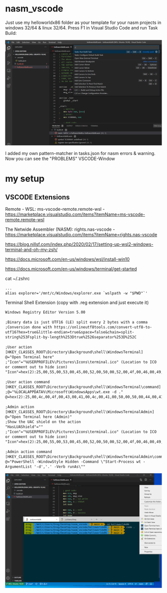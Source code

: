 # nasm_vscode
Just use my helloworldx86 folder as your template for your nasm projects in windows 32/64 & linux 32/64. Press F1 in Visual Studio Code and run Task Build:

![alt text](run_build_task.png)

I added my own pattern-matcher in tasks.json for nasm errors & warning. Now you can see the "PROBLEMS" VSCODE-Window

# my setup

## VSCODE Extensions

Remote - WSL: ms-vscode-remote.remote-wsl - https://marketplace.visualstudio.com/items?itemName=ms-vscode-remote.remote-wsl

The Netwide Assembler (NASM): rights.nas-vscode - https://marketplace.visualstudio.com/items?itemName=rights.nas-vscode

https://blog.nillsf.com/index.php/2020/02/17/setting-up-wsl2-windows-terminal-and-oh-my-zsh/

https://docs.microsoft.com/en-us/windows/wsl/install-win10

https://docs.microsoft.com/en-us/windows/terminal/get-started

cat ~/.zshrc 
```
...
alias explorer='/mnt/c/Windows/explorer.exe `wslpath -w "$PWD"`'
```

Terminal Shell Extension (copy with .reg extension and just execute it)
```
Windows Registry Editor Version 5.00

;Binary data is just UTF16 (LE) split every 2 bytes with a comma
;Conversion done with https://onlineutf8tools.com/convert-utf8-to-utf16?hex=true&little-endian=true&space=false&chain=split-string%253Fsplit-by-length%253Dtrue%2526separator%253D%252C

;User action
[HKEY_CLASSES_ROOT\Directory\Background\shell\WindowsTerminal]
@="Open Terminal here"
;"Icon"="%USERPROFILE%\Pictures\Icons\terminal.ico" (Location to ICO or comment out to hide icon)
"Icon"=hex(2):25,00,55,00,53,00,45,00,52,00,50,00,52,00,4f,00,46,00,49,00,4c,00,45,00,25,00,5c,00,50,00,69,00,63,00,74,00,75,00,72,00,65,00,73,00,5c,00,49,00,63,00,6f,00,6e,00,73,00,5c,00,74,00,65,00,72,00,6d,00,69,00,6e,00,61,00,6c,00,2e,00,69,00,63,00,6f,00

;User action command
[HKEY_CLASSES_ROOT\Directory\Background\shell\WindowsTerminal\command]
;@="%LOCALAPPDATA%\Microsoft\WindowsApps\wt.exe -d ."
@=hex(2):25,00,4c,00,4f,00,43,00,41,00,4c,00,41,00,50,00,50,00,44,00,41,00,54,00,41,00,25,00,5c,00,4d,00,69,00,63,00,72,00,6f,00,73,00,6f,00,66,00,74,00,5c,00,57,00,69,00,6e,00,64,00,6f,00,77,00,73,00,41,00,70,00,70,00,73,00,5c,00,77,00,74,00,2e,00,65,00,78,00,65,00,20,00,2d,00,64,00,20,00,2e,00

;Admin action
[HKEY_CLASSES_ROOT\Directory\Background\shell\WindowsTerminalAdmin]
@="Open Terminal here (Admin)"
;Show the UAC shield on the action
"HasLUAShield"=""
;"Icon"="%USERPROFILE%\Pictures\Icons\terminal.ico" (Location to ICO or comment out to hide icon)
"Icon"=hex(2):25,00,55,00,53,00,45,00,52,00,50,00,52,00,4f,00,46,00,49,00,4c,00,45,00,25,00,5c,00,50,00,69,00,63,00,74,00,75,00,72,00,65,00,73,00,5c,00,49,00,63,00,6f,00,6e,00,73,00,5c,00,74,00,65,00,72,00,6d,00,69,00,6e,00,61,00,6c,00,2e,00,69,00,63,00,6f,00

;Admin action command
[HKEY_CLASSES_ROOT\Directory\Background\shell\WindowsTerminalAdmin\command]
@="PowerShell -WindowStyle Hidden -Command \"Start-Process wt -ArgumentList '-d','.' -Verb runAs\""
```

![alt text](my_windows_setup.png)

